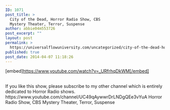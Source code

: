 ```yaml
---
ID: 1071
post_title: >
  City of the Dead, Horror Radio Show, CBS
  Mystery Theater, Terror, Suspense
author: abbie04m553726
post_excerpt: ""
layout: post
permalink: >
  https://universalflowuniversity.com/uncategorized/city-of-the-dead-horror-radio-show-cbs-mystery-theater-terror-suspense/
published: true
post_date: 2014-04-07 11:18:26
---
```

[embed]https://www.youtube.com/watch?v=_URfrhqDkWM[/embed]</br></br>
<p>If you like this show, please subscribe to my other channel which is entirely dedicated to Horror Radio shows. https://www.youtube.com/channel/UC49qAywwrDrLNDgQEe3vYuA
Horror Radio Show, CBS Mystery Theater, Terror, Suspense</p>